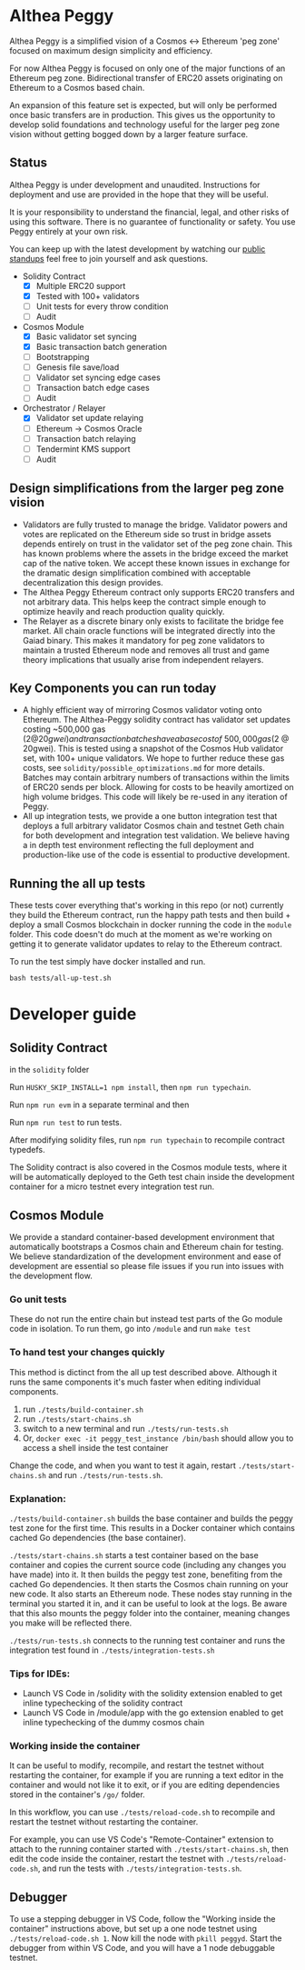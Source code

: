 # Althea Peggy

Althea Peggy is a simplified vision of a Cosmos <-> Ethereum 'peg zone' focused on maximum design simplicity and efficiency.

For now Althea Peggy is focused on only one of the major functions of an Ethereum peg zone. Bidirectional transfer of ERC20 assets originating on Ethereum to a Cosmos based chain.

An expansion of this feature set is expected, but will only be performed once basic transfers are in production. This gives us the opportunity to develop solid foundations and technology useful for the larger peg zone vision without getting bogged down by a larger feature surface.

## Status

Althea Peggy is under development and unaudited. Instructions for deployment and use are provided in the hope that they will be useful.

It is your responsibility to understand the financial, legal, and other risks of using this software. There is no guarantee of functionality or safety. You use Peggy entirely at your own risk.

You can keep up with the latest development by watching our [public standups](https://www.youtube.com/playlist?list=PL1MwlVJloJeyeE23-UmXeIx2NSxs_CV4b) feel free to join yourself and ask questions.

- Solidity Contract
  - [x] Multiple ERC20 support
  - [x] Tested with 100+ validators
  - [ ] Unit tests for every throw condition
  - [ ] Audit
- Cosmos Module
  - [x] Basic validator set syncing
  - [x] Basic transaction batch generation
  - [ ] Bootstrapping
  - [ ] Genesis file save/load
  - [ ] Validator set syncing edge cases
  - [ ] Transaction batch edge cases
  - [ ] Audit
- Orchestrator / Relayer
  - [x] Validator set update relaying
  - [ ] Ethereum -> Cosmos Oracle
  - [ ] Transaction batch relaying
  - [ ] Tendermint KMS support
  - [ ] Audit

## Design simplifications from the larger peg zone vision

- Validators are fully trusted to manage the bridge. Validator powers and votes are replicated on the Ethereum side so trust in bridge assets depends entirely on trust in the validator set of the peg zone chain. This has known problems where the assets in the bridge exceed the market cap of the native token. We accept these known issues in exchange for the dramatic design simplification combined with acceptable decentralization this design provides.
- The Althea Peggy Ethereum contract only supports ERC20 transfers and not arbitrary data. This helps keep the contract simple enough to optimize heavily and reach production quality quickly.
- The Relayer as a discrete binary only exists to facilitate the bridge fee market. All chain oracle functions will be integrated directly into the Gaiad binary. This makes it mandatory for peg zone validators to maintain a trusted Ethereum node and removes all trust and game theory implications that usually arise from independent relayers.

## Key Components you can run today

- A highly efficient way of mirroring Cosmos validator voting onto Ethereum. The Althea-Peggy solidity contract has validator set updates costing ~500,000 gas ($2 @ 20gwei) and transaction batches have a base cost of ~500,000 gas ($2 @ 20gwei). This is tested using a snapshot of the Cosmos Hub validator set, with 100+ unique validators. We hope to further reduce these gas costs, see `solidity/possible_optimizations.md` for more details. Batches may contain arbitrary numbers of transactions within the limits of ERC20 sends per block. Allowing for costs to be heavily amortized on high volume bridges. This code will likely be re-used in any iteration of Peggy.
- All up integration tests, we provide a one button integration test that deploys a full arbitrary validator Cosmos chain and testnet Geth chain for both development and integration test validation. We believe having a in depth test environment reflecting the full deployment and production-like use of the code is essential to productive development.

## Running the all up tests

These tests cover everything that's working in this repo (or not) currently they build the Ethereum contract, run the happy path tests and then build + deploy a small Cosmos blockchain in docker running the code in the `module` folder. This code doesn't do much at the moment as we're working on getting it to generate validator updates to relay to the Ethereum contract.

To run the test simply have docker installed and run.

`bash tests/all-up-test.sh`

# Developer guide

## Solidity Contract

in the `solidity` folder

Run `HUSKY_SKIP_INSTALL=1 npm install`, then `npm run typechain`.

Run `npm run evm` in a separate terminal and then

Run `npm run test` to run tests.

After modifying solidity files, run `npm run typechain` to recompile contract
typedefs.

The Solidity contract is also covered in the Cosmos module tests, where it will be automatically deployed to the Geth test chain inside the development container for a micro testnet every integration test run.

## Cosmos Module

We provide a standard container-based development environment that automatically bootstraps a Cosmos chain and Ethereum chain for testing. We believe standardization of the development environment and ease of development are essential so please file issues if you run into issues with the development flow.

### Go unit tests
These do not run the entire chain but instead test parts of the Go module code in isolation. To run them, go into `/module` and run `make test`

### To hand test your changes quickly

This method is dictinct from the all up test described above. Although it runs the same components it's much faster when editing individual components.

1. run `./tests/build-container.sh`
2. run `./tests/start-chains.sh`
3. switch to a new terminal and run `./tests/run-tests.sh`
4. Or, `docker exec -it peggy_test_instance /bin/bash` should allow you to access a shell inside the test container

Change the code, and when you want to test it again, restart `./tests/start-chains.sh` and run `./tests/run-tests.sh`.

### Explanation:

`./tests/build-container.sh` builds the base container and builds the peggy test zone for the first time. This results in a Docker container which contains cached Go dependencies (the base container).

`./tests/start-chains.sh` starts a test container based on the base container and copies the current source code (including any changes you have made) into it. It then builds the peggy test zone, benefiting from the cached Go dependencies. It then starts the Cosmos chain running on your new code. It also starts an Ethereum node. These nodes stay running in the terminal you started it in, and it can be useful to look at the logs. Be aware that this also mounts the peggy folder into the container, meaning changes you make will be reflected there.

`./tests/run-tests.sh` connects to the running test container and runs the integration test found in `./tests/integration-tests.sh`

### Tips for IDEs:

- Launch VS Code in /solidity with the solidity extension enabled to get inline typechecking of the solidity contract
- Launch VS Code in /module/app with the go extension enabled to get inline typechecking of the dummy cosmos chain

### Working inside the container

It can be useful to modify, recompile, and restart the testnet without restarting the container, for example if you are running a text editor in the container and would not like it to exit, or if you are editing dependencies stored in the container's `/go/` folder.

In this workflow, you can use `./tests/reload-code.sh` to recompile and restart the testnet without restarting the container.

For example, you can use VS Code's "Remote-Container" extension to attach to the running container started with `./tests/start-chains.sh`, then edit the code inside the container, restart the testnet with `./tests/reload-code.sh`, and run the tests with `./tests/integration-tests.sh`.

## Debugger

To use a stepping debugger in VS Code, follow the "Working inside the container" instructions above, but set up a one node testnet using `./tests/reload-code.sh 1`. Now kill the node with `pkill peggyd`. Start the debugger from within VS Code, and you will have a 1 node debuggable testnet.
